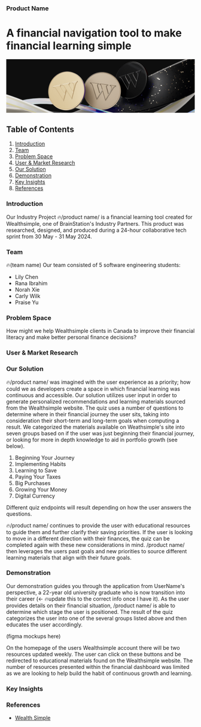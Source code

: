 ### Product Name
# A financial navigation tool to make financial learning simple

![Three Wealthsimple branded coins over a black and white abstract backdrop](./src/assets/images/ws-coins2.png)

## Table of Contents
1. [Introduction](#introduction)
2. [Team](#team)
3. [Problem Space](#problem-space)
4. [User & Market Research](#user--market-research)
5. [Our Solution](#our-solution)
6. [Demonstration](#demonstration)
7. [Key Insights](#key-insights)
8. [References](#references)

### Introduction
Our Industry Project 🔥/product name/ is a financial learning tool created for Wealthsimple, one of BrainStation's Industry Partners. This product was researched, designed, and produced during a 24-hour collaborative tech sprint from 30 May - 31 May 2024.  

### Team 
🔥(team name)
Our team consisted of 5 software engineering students:
- Lily Chen
- Rana Ibrahim
- Norah Xie
- Carly Wilk
- Praise Yu

### Problem Space
How might we help Wealthsimple clients in Canada to improve their financial literacy and make better personal finance decisions?

### User & Market Research


### Our Solution
🔥/product name/ was imagined with the user experience as a priority; how could we as developers create a space in which financial learning was continuous and accessible. Our solution utilizes user input in order to generate personalized recommendations and learning materials sourced from the Wealthsimple website. The quiz uses a number of questions to determine where in their financial journey the user sits, taking into consideration their short-term and long-term goals when computing a result. 
We categorized the materials available on Weathsimple's site into seven groups based on if the user was just beginning their financial journey, or looking for more in depth knowledge to aid in portfolio growth (see below). 

1. Beginning Your Journey
2. Implementing Habits
3. Learning to Save
4. Paying Your Taxes
5. Big Purchases
6. Growing Your Money
7. Digital Currency

Different quiz endpoints will result depending on how the user answers the questions. 

🔥/product name/ continues to provide the user with educational resources to guide them and further clarify their saving priorities. If the user is looking to move in a different direction with their finances, the quiz can be completed again with these new considerations in mind. /product name/ then leverages the users past goals and new priorities to source different learning materials that align with their future goals.  

### Demonstration
Our demonstration guides you through the application from UserName's perspective, a 22-year old university graduate who is now transition into their career (<- 🔥update this to the correct info once I have it). 
As the user provides details on their financial situation, /product name/ is able to determine which stage the user is positioned. The result of the quiz categorizes the user into one of the several groups listed above and then educates the user accordingly. 

(figma mockups here)

On the homepage of the users Wealthsimple account there will be two resources updated weekly. The user can click on these buttons and be redirected to educational materials found on the Wealthsimple website. 
The number of resources presented within the financial dashboard was limited as we are looking to help build the habit of continuous growth and learning.

### Key Insights


### References
- [Wealth Simple](https://www.wealthsimple.com/en-ca)
